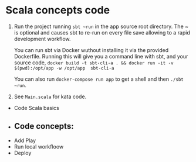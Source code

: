 # Scala concepts code


1. Run the project running `sbt ~run` in the app source root directory. The ~ is optional and causes sbt to re-run on every file save allowing to a rapid development workflow.

    You can run sbt via Docker wuthout installing it via the provided Dockerfile. Running this will give you a command line with sbt, and your source code, `docker build -t sbt-cli-a . && docker run -it -v $(pwd):/opt/app -w /opt/app  sbt-cli-a`

    You can also run `docker-compose run app` to get a shell and then `./sbt ~run`.

1. See `Main.scala` for kata code.



- Code Scala basics
- Code concepts:
  - 
- Add Play
- Run local workfloow
- Deploy